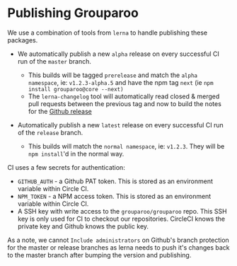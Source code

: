# Publishing Grouparoo

We use a combination of tools from `lerna` to handle publishing these packages.

- We automatically publish a new `alpha` release on every successful CI run of the `master` branch.

  - This builds will be tagged `prerelease` and match the `alpha namespace`, ie: `v1.2.3-alpha.5` and have the npm tag `next` (ie `npm install grouparoo@core --next)`
  - The `lerna-changelog` tool will automatically read closed & merged pull requests between the previous tag and now to build the notes for the [Github release](https://github.com/grouparoo/grouparoo/releases)

- Automatically publish a new `latest` release on every successful CI run of the `release` branch.
  - This builds will match the `normal namespace`, ie: `v1.2.3`. They will be `npm install`'d in the normal way.

CI uses a few secrets for authentication:

- `GITHUB_AUTH` - a Github PAT token. This is stored as an environment variable within Circle CI.
- `NPM_TOKEN` - a NPM access token. This is stored as an environment variable within Circle CI.
- A SSH key with write access to the `grouparoo/grouparoo` repo. This SSH key is only used for CI to checkout our repositories. CircleCI knows the private key and Github knows the public key.

As a note, we cannot `Include administrators` on Github's branch protection for the master or release branches as lerna needs to push it's changes back to the master branch after bumping the version and publishing.
